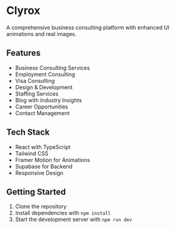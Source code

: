# Clyrox

A comprehensive business consulting platform with enhanced UI animations and real images.

## Features
- Business Consulting Services
- Employment Consulting
- Visa Consulting
- Design & Development
- Staffing Services
- Blog with Industry Insights
- Career Opportunities
- Contact Management

## Tech Stack
- React with TypeScript
- Tailwind CSS
- Framer Motion for Animations
- Supabase for Backend
- Responsive Design

## Getting Started
1. Clone the repository
2. Install dependencies with `npm install`
3. Start the development server with `npm run dev`
